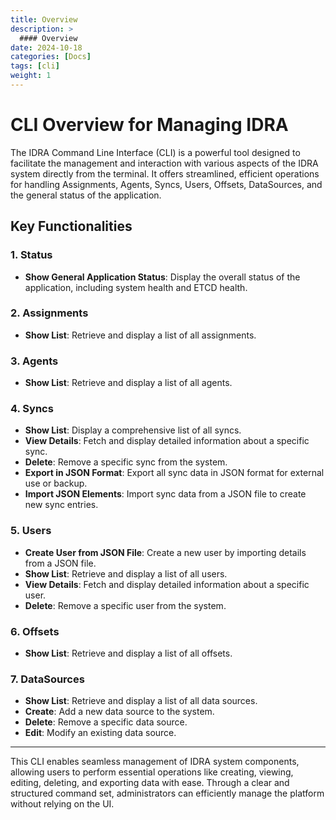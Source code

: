 ```yaml
---
title: Overview
description: >
  #### Overview
date: 2024-10-18
categories: [Docs]
tags: [cli]
weight: 1
---
```


# CLI Overview for Managing IDRA

The IDRA Command Line Interface (CLI) is a powerful tool designed to facilitate the management and interaction with various aspects of the IDRA system directly from the terminal. It offers streamlined, efficient operations for handling Assignments, Agents, Syncs, Users, Offsets, DataSources, and the general status of the application.

## Key Functionalities

### 1. Status

- **Show General Application Status**: Display the overall status of the application, including system health and ETCD health.

### 2. Assignments

- **Show List**: Retrieve and display a list of all assignments.

### 3. Agents

- **Show List**: Retrieve and display a list of all agents.

### 4. Syncs

- **Show List**: Display a comprehensive list of all syncs.
- **View Details**: Fetch and display detailed information about a specific sync.
- **Delete**: Remove a specific sync from the system.
- **Export in JSON Format**: Export all sync data in JSON format for external use or backup.
- **Import JSON Elements**: Import sync data from a JSON file to create new sync entries.

### 5. Users

- **Create User from JSON File**: Create a new user by importing details from a JSON file.
- **Show List**: Retrieve and display a list of all users.
- **View Details**: Fetch and display detailed information about a specific user.
- **Delete**: Remove a specific user from the system.

### 6. Offsets

- **Show List**: Retrieve and display a list of all offsets.

### 7. DataSources

- **Show List**: Retrieve and display a list of all data sources.
- **Create**: Add a new data source to the system.
- **Delete**: Remove a specific data source.
- **Edit**: Modify an existing data source.

---

This CLI enables seamless management of IDRA system components, allowing users to perform essential operations like creating, viewing, editing, deleting, and exporting data with ease. Through a clear and structured command set, administrators can efficiently manage the platform without relying on the UI.
